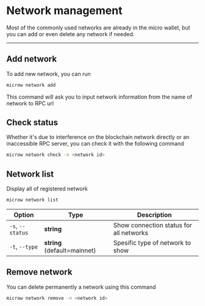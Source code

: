 # Network management
Most of the commonly used networks are already in the micro wallet, but you can add or even delete any network if needed.

---

## Add network
To add new network, you can run
```bash
microw network add
```
This command will ask you to input network information from the name of network to RPC url

## Check status
Whether it's due to interference on the blockchain network directly or an inaccessible RPC server, you can check it with the following command
```bash
microw network check -n <network id>
```

## Network list
Display all of registered network
```bash
microw network list
```

| Option            | Type       				      | Description                             |
| ----------------- | ---------------------------- |---------------------------------------- |
| `-s`, `--status`  | **string** 				      | Show connection status for all networks |
| `-t`, `--type`    | **string** (default=mainnet) | Spesific type of network to show   	 |


## Remove network
You can delete permanently a network using this command
```bash
microw network remove -n <network id>
```
